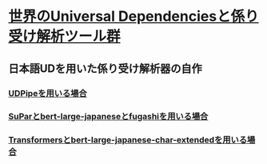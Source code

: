 # [世界のUniversal Dependenciesと係り受け解析ツール群](http://kanji.zinbun.kyoto-u.ac.jp/~yasuoka/publications/2021-06-22.pdf)

## 日本語UDを用いた係り受け解析器の自作

### [UDPipeを用いる場合](https://colab.research.google.com/github/KoichiYasuoka/deplacy/blob/master/demo/2021-06-22/udpipe.ipynb)

### [SuParとbert-large-japaneseとfugashiを用いる場合](https://colab.research.google.com/github/KoichiYasuoka/deplacy/blob/master/demo/2021-06-22/supar.ipynb)

### [Transformersとbert-large-japanese-char-extendedを用いる場合](https://colab.research.google.com/github/KoichiYasuoka/deplacy/blob/master/demo/2021-06-22/trans.ipynb)

